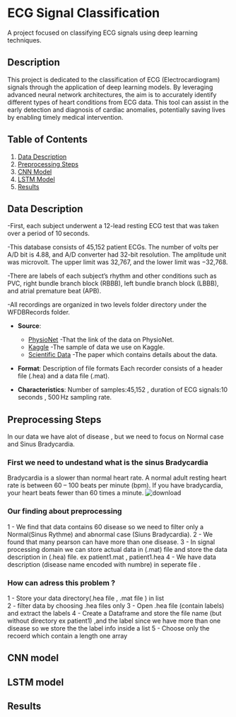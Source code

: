# ECG Signal Classification

A project focused on classifying ECG signals using deep learning techniques.

## Description

This project is dedicated to the classification of ECG (Electrocardiogram) signals through the application of deep learning models. By leveraging advanced neural network architectures, the aim is to accurately identify different types of heart conditions from ECG data. This tool can assist in the early detection and diagnosis of cardiac anomalies, potentially saving lives by enabling timely medical intervention.



## Table of Contents

1. [Data Description](#data-description)
2. [Preprocessing Steps](#preprocessing-steps)
3. [CNN Model](#cnn-model)
4. [LSTM Model](#lstm-model)
5. [Results](#results)

## Data Description

-First, each subject underwent a 12-lead resting ECG test that was taken over a period of 10 seconds.

-This database consists of 45,152 patient ECGs. The number of volts per A/D bit is 4.88, and A/D converter had 32-bit resolution. The amplitude unit was microvolt. The upper limit was 32,767, and the lower limit was −32,768.

-There are labels of each subject’s rhythm and other conditions such as PVC, right bundle branch block (RBBB), left bundle branch block (LBBB), and atrial premature beat (APB).

-All recordings are organized in two levels folder directory under the WFDBRecords folder.

- **Source**:
  - [PhysioNet](https://physionet.org/content/ecg-arrhythmia/1.0.0/WFDBRecords/01/#files-panel) -That the link of the data on PhysioNet.
  - [Kaggle](https://www.kaggle.com/datasets/erarayamorenzomuten/chapmanshaoxing-12lead-ecg-database) -The sample of data we use on Kaggle.
  - [Scientific Data](https://doi.org/10.1038/s41597-020-0386-x) -The paper which contains details about the data.

- **Format**: Description of file formats Each recorder consists of a header file (.hea) and a data file (.mat).
  
- **Characteristics**: Number of samples:45,152 , duration of ECG signals:10 seconds , 500 Hz sampling rate.

## Preprocessing Steps
In our data we have alot of disease , but we need to focus on Normal case and Sinus Bradycardia.

### First we need to undestand what is the sinus Bradycardia
Bradycardia is a slower than normal heart rate. A normal adult resting heart rate is between 60 – 100 beats per minute (bpm). If you have bradycardia, your heart beats fewer than 60 times a minute.
![download](https://github.com/MohamedMahmoudsh/Signal-Project/assets/113555799/6dc14a2d-056b-4f6f-9899-6e5002492f98)

### Our finding about preprocessing

1 - We find that data contains 60 disease so we need to filter only a Normal(Sinus Rythme) and abnormal case (Siuns Bradycardia).
2 - We found that many pearson can have more than one disease.
3 - In signal processing domain we can store actual data in (.mat) file and store the data description in (.hea) file. 
ex patient1.mat , patient1.hea 
4 - We have data description (disease name encoded with numbre) in seperate file . 
### How can adress this problem  ? 
1 - Store your data directory(.hea file , .mat file ) in list  
2 - filter data by choosing .hea files only
3 - Open .hea file (contain labels)  and extract the labels
4 - Create a Dataframe and store the file name (but without directory ex patient1) ,and the label
    since we have more than one disease so  we store the the label info inside a list
5 - Choose only the recoerd which contain a length one array 

## CNN model



## LSTM model



## Results
